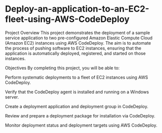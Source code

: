 # Deploy-an-application-to-an-EC2-fleet-using-AWS-CodeDeploy

Project Overview
This project demonstrates the deployment of a sample service application to two pre-configured Amazon Elastic Compute Cloud (Amazon EC2) instances using AWS CodeDeploy. The aim is to automate the process of pushing software to EC2 instances, ensuring that the application is automatically deployed, registered, and started on those instances.

Objectives
By completing this project, you will be able to:

Perform systematic deployments to a fleet of EC2 instances using AWS CodeDeploy.

Verify that the CodeDeploy agent is installed and running on a Windows server.

Create a deployment application and deployment group in CodeDeploy.

Review and prepare a deployment package for installation via CodeDeploy.

Monitor deployment status and deployment targets using AWS CodeDeploy.

